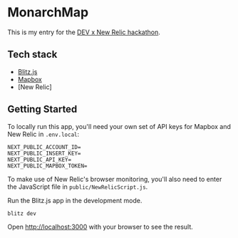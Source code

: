# MonarchMap

This is my entry for the [DEV x New Relic hackathon](https://www.therelicans.com/therelicans/combat-climate-change-and-earn-prizes-with-hack-the-planet-4g5).

## Tech stack

- [Blitz.js](https://github.com/blitz-js/blitz)
- [Mapbox](https://www.mapbox.com/)
- [New Relic]

## Getting Started

To locally run this app, you'll need your own set of API keys for Mapbox and New Relic in `.env.local`:

```
NEXT_PUBLIC_ACCOUNT_ID=
NEXT_PUBLIC_INSERT_KEY=
NEXT_PUBLIC_API_KEY=
NEXT_PUBLIC_MAPBOX_TOKEN=
```

To make use of New Relic's browser monitoring, you'll also need to enter the JavaScript file in `public/NewRelicScript.js`.

Run the Blitz.js app in the development mode.

```
blitz dev
```

Open [http://localhost:3000](http://localhost:3000) with your browser to see the result.
